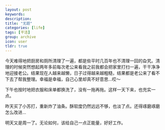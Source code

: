 ```yaml
---
layout: post
keywords: 
description: 
title: "无题"
categories: [life]
tags: [干活]
group: archive
icon: user
tldr: true
---
```



今天难得地把厨房和厕所清理了一遍，都是些平时几百年也不清理一回的旮旯。清理的时候突然想起两年多前每次老公来看我之前我都会把家里打扫一遍，干干净净地迎接老公。结果现在人越来越懒，日子过得越来越粗糙，结果都是老公来了看不下去了帮我整理。幸福是幸福，自己心里却真不好意思…哎～ 

下午也按时地把衣服和床单都换洗了，没有一拖再拖。这样一天下来，也充实一点。 

昨天买了小苏打，重新炸了油条。酥软度仍然远远不够，也淡了点。还得琢磨琢磨怎么改进… 

明天又是周一了。无论如何，该给自己一点正能量，好好工作。
